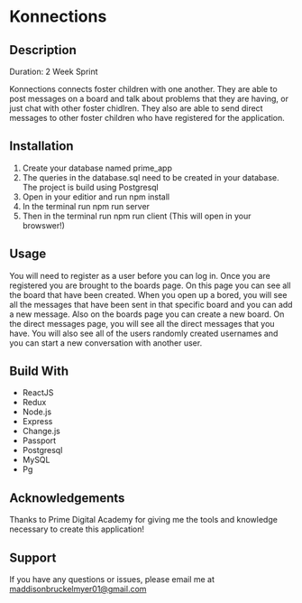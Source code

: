 # Konnections

## Description
Duration: 2 Week Sprint

Konnections connects foster children with one another. They are able to post messages on a board and talk about problems that they are having, or just chat with other foster chidlren. They also are able to send direct messages to other foster children who have registered for the application.

## Installation
1. Create your database named prime_app
2. The queries in the database.sql need to be created in your database. The project is build using Postgresql 
3. Open in your editior and run npm install
4. In the terminal run npm run server
5. Then in the terminal run npm run client (This will open in your browswer!)

## Usage 
You will need to register as a user before you can log in. Once you are registered you are brought to the boards page. On this page you can see all the board that have been created. When you open up a bored, you will see all the messages that have been sent in that specific board and you can add a new message. Also on the boards page you can create a new board. On the direct messages page, you will see all the direct messages that you have. You will also see all of the users randomly created usernames and you can start a new conversation with another user. 

## Build With
- ReactJS
- Redux
- Node.js
- Express
- Change.js
- Passport
- Postgresql
- MySQL
- Pg

## Acknowledgements

Thanks to Prime Digital Academy for giving me the tools and knowledge necessary to create this application!

## Support

If you have any questions or issues, please email me at maddisonbruckelmyer01@gmail.com

